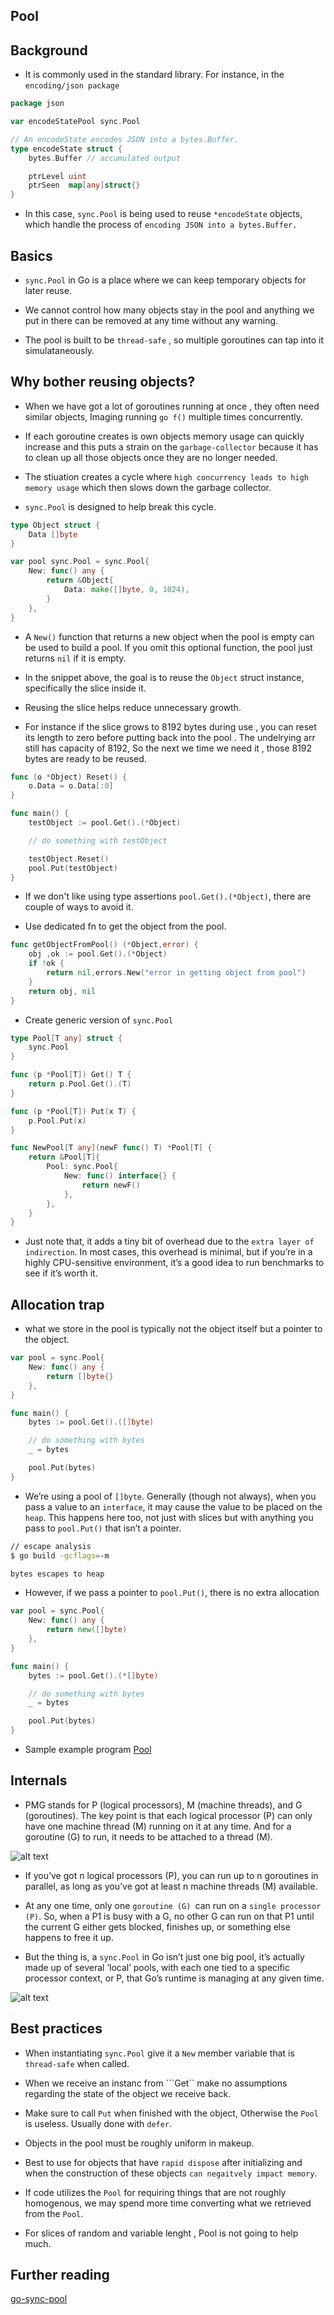 ## Pool

## Background

- It is commonly used in the standard library. For instance, in the ``encoding/json package``

```go
package json

var encodeStatePool sync.Pool

// An encodeState encodes JSON into a bytes.Buffer.
type encodeState struct {
	bytes.Buffer // accumulated output

	ptrLevel uint
	ptrSeen  map[any]struct{}
}
```


- In this case, ``sync.Pool`` is being used to reuse ``*encodeState`` objects, which handle the process of ``encoding JSON into a bytes.Buffer.``


## Basics

- ``sync.Pool`` in Go is a place where we can keep temporary objects for later reuse.

- We cannot control how many objects stay in the pool and anything we put in there can be removed at any time without any warning.

- The pool is built to be ``thread-safe`` , so multiple goroutines can tap into it simulataneously.

## Why bother reusing objects? 

- When we have got a lot of goroutines running at once , they often need similar objects, Imaging running ``go f()`` multiple times concurrently.

- If each goroutine creates is own objects memory usage can quickly increase and this puts a strain on the ``garbage-collector`` because it has to clean up all those objects once they are no longer needed.

- The stiuation creates a cycle where ``high concurrency leads to high memory usage`` which then slows down the garbage collector.

- ``sync.Pool`` is designed to help break this cycle.

```go
type Object struct {
	Data []byte
}

var pool sync.Pool = sync.Pool{
	New: func() any {
		return &Object{
			Data: make([]byte, 0, 1024),
		}
	},
}
```

-  A ``New()`` function that returns a new object when the pool is empty can be used to build a pool. If you omit this optional function, the pool just returns ``nil`` if it is empty.

- In the snippet above, the goal is to reuse the ``Object`` struct instance, specifically the slice inside it.


- Reusing the slice helps reduce unnecessary growth.

-  For instance if the slice grows to 8192 bytes during use , you can reset its length to zero before putting back into the pool . The undelrying arr still has capacity of 8192, So the next we time we need it , those 8192 bytes are ready to be reused.

```go
func (o *Object) Reset() {
	o.Data = o.Data[:0]
}

func main() {
	testObject := pool.Get().(*Object)

	// do something with testObject

	testObject.Reset()
	pool.Put(testObject)
}
```

- If we don't like using type assertions ``pool.Get().(*Object)``, there are couple of ways to avoid it.

- Use dedicated fn to get the object from the pool.

```go
func getObjectFromPool() (*Object,error) {
	obj ,ok := pool.Get().(*Object)
    if !ok {
        return nil,errors.New("error in getting object from pool")
    }
	return obj, nil
}
```

- Create generic version of `sync.Pool`

```go
type Pool[T any] struct {
	sync.Pool
}

func (p *Pool[T]) Get() T {
	return p.Pool.Get().(T)
}

func (p *Pool[T]) Put(x T) {
	p.Pool.Put(x)
}

func NewPool[T any](newF func() T) *Pool[T] {
	return &Pool[T]{
		Pool: sync.Pool{
			New: func() interface{} {
				return newF()
			},
		},
	}
}
```

- Just note that, it adds a tiny bit of overhead due to the ``extra layer of indirection``. In most cases, this overhead is minimal, but if you’re in a highly CPU-sensitive environment, it’s a good idea to run benchmarks to see if it’s worth it.

## Allocation trap

- what we store in the pool is typically not the object itself but a pointer to the object.

```go
var pool = sync.Pool{
	New: func() any {
		return []byte{}
	},
}

func main() {
	bytes := pool.Get().([]byte)

	// do something with bytes
	_ = bytes

	pool.Put(bytes)
}
```

- We’re using a pool of ``[]byte``. Generally (though not always), when you pass a value to an ``interface``, it may cause the value to be placed on the ``heap``. This happens here too, not just with slices but with anything you pass to ``pool.Put()`` that isn’t a pointer.

```sh
// escape analysis
$ go build -gcflags=-m

bytes escapes to heap
```

- However, if we pass a pointer to ``pool.Put()``, there is no extra allocation

```go
var pool = sync.Pool{
	New: func() any {
		return new([]byte)
	},
}

func main() {
	bytes := pool.Get().(*[]byte)

	// do something with bytes
	_ = bytes

	pool.Put(bytes)
}
```
- Sample example program [Pool](https://github.com/golang/go/blob/2580d0e08d5e9f979b943758d3c49877fb2324cb/src/sync/example_pool_test.go#L15)

## Internals

- PMG stands for P (logical processors), M (machine threads), and G (goroutines). The key point is that each logical processor (P) can only have one machine thread (M) running on it at any time. And for a goroutine (G) to run, it needs to be attached to a thread (M).

![alt text](https://victoriametrics.com/blog/go-sync-pool/sync-pool-pmg-model.webp)

- If you’ve got n logical processors (P), you can run up to n goroutines in parallel, as long as you’ve got at least n machine threads (M) available.

- At any one time, only one ``goroutine (G) ``can run on a ``single processor (P)``. So, when a P1 is busy with a G, no other G can run on that P1 until the current G either gets blocked, finishes up, or something else happens to free it up.

- But the thing is, a ``sync.Pool`` in Go isn’t just one big pool, it’s actually made up of several ’local’ pools, with each one tied to a specific processor context, or P, that Go’s runtime is managing at any given time.

![alt text](https://victoriametrics.com/blog/go-sync-pool/sync-pool-locals.webp)



## Best practices

- When instantiating ``sync.Pool`` give it a ``New`` member  variable that is ``thread-safe`` when called.

- When we receive an instanc from ```Get`` make no assumptions regarding the state of the object we receive back.

- Make sure to call ``Put`` when finished with the object, Otherwise the ``Pool`` is useless. Usually done with ``defer``.

- Objects in the pool must be roughly uniform in makeup.

- Best to use for objects that have ``rapid dispose`` after initializing and when the construction of these objects ``can negaitvely impact memory``.

- If code utilizes the ``Pool`` for requiring things that are not roughly homogenous, we may spend more time converting what we retrieved from the ``Pool``. 

- For slices of random and variable lenght , Pool is not going to help much.


## Further reading

[go-sync-pool](https://victoriametrics.com/blog/go-sync-pool/index.html)